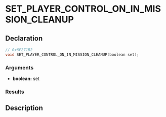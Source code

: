 # SET_PLAYER_CONTROL_ON_IN_MISSION_CLEANUP

## Declaration
```cpp
// 0x6F271B2
void SET_PLAYER_CONTROL_ON_IN_MISSION_CLEANUP(boolean set);
```

### Arguments
- **boolean:** set

### Results

## Description
